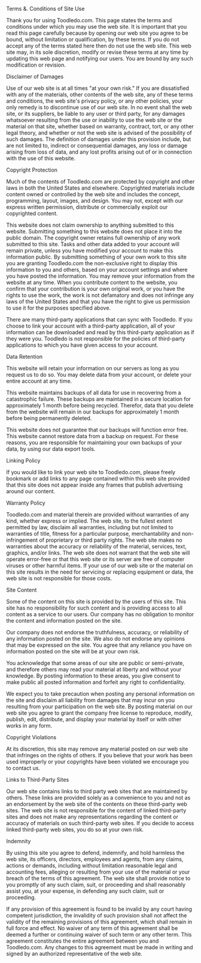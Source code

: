 Terms &. Conditions of Site Use

Thank you for using Toodledo.com. This page states the terms and conditions under which you may use the web site. It is important that you read this page carefully because by opening our web site you agree to be bound, without limitation or qualification, by these terms. If you do not accept any of the terms stated here then do not use the web site. This web site may, in its sole discretion, modify or revise these terms at any time by updating this web page and notifying our users. You are bound by any such modification or revision.

Disclaimer of Damages

Use of our web site is at all times "at your own risk." If you are dissatisfied with any of the materials, other contents of the web site, any of these terms and conditions, the web site's privacy policy, or any other policies, your only remedy is to discontinue use of our web site. In no event shall the web site, or its suppliers, be liable to any user or third party, for any damages whatsoever resulting from the use or inability to use the web site or the material on that site, whether based on warranty, contract, tort, or any other legal theory, and whether or not the web site is advised of the possibility of such damages. The definition of damages under this provision include, but are not limited to, indirect or consequential damages, any loss or damage arising from loss of data, and any lost profits arising out of or in connection with the use of this website.

Copyright Protection

Much of the contents of Toodledo.com are protected by copyright and other laws in both the United States and elsewhere. Copyrighted materials include content owned or controlled by the web site and includes the concept, programming, layout, images, and design. You may not, except with our express written permission, distribute or commercially exploit our copyrighted content.

This website does not claim ownership to anything submitted to this website. Submitting something to this website does not place it into the public domain. The copyright owner retains full ownership of any work submitted to this site. Tasks and other data added to your account will remain private, unless you have modified your account to make this information public. By submitting something of your own work to this site you are granting Toodledo.com the non-exclusive right to display this information to you and others, based on your account settings and where you have posted the information. You may remove your information from the website at any time. When you contribute content to the website, you confirm that your contribution is your own original work, or you have the rights to use the work, the work is not defamatory and does not infringe any laws of the United States and that you have the right to give us permission to use it for the purposes specified above.

There are many third-party applications that can sync with Toodledo. If you choose to link your account with a third-party application, all of your information can be downloaded and read by this third-party application as if they were you. Toodledo is not responsible for the policies of third-party applications to which you have given access to your account.

Data Retention

This website will retain your information on our servers as long as you request us to do so. You may delete data from your account, or delete your entire account at any time.

This website maintains backups of all data for use in recovering from a catastrophic failure. These backups are maintained in a secure location for approximately 1 month before being recycled. Therefor, data that you delete from the website will remain in our backups for approximately 1 month before being permanently deleted.

This website does not guarantee that our backups will function error free. This website cannot restore data from a backup on request. For these reasons, you are responsible for maintaining your own backups of your data, by using our data export tools.

Linking Policy

If you would like to link your web site to Toodledo.com, please freely bookmark or add links to any page contained within this web site provided that this site does not appear inside any frames that publish advertising around our content.

Warranty Policy

Toodledo.com and material therein are provided without warranties of any kind, whether express or implied. The web site, to the fullest extent permitted by law, disclaim all warranties, including but not limited to warranties of title, fitness for a particular purpose, merchantability and non-infringement of proprietary or third party rights. The web site makes no warranties about the accuracy or reliability of the material, services, text, graphics, and/or links. The web site does not warrant that the web site will operate error-free or that this web site or its server are free of computer viruses or other harmful items. If your use of our web site or the material on this site results in the need for servicing or replacing equipment or data, the web site is not responsible for those costs.

Site Content

Some of the content on this site is provided by the users of this site. This site has no responsibility for such content and is providing access to all content as a service to our users. Our company has no obligation to monitor the content and information posted on the site.

Our company does not endorse the truthfulness, accuracy, or reliability of any information posted on the site. We also do not endorse any opinions that may be expressed on the site. You agree that any reliance you have on information posted on the site will be at your own risk.

You acknowledge that some areas of our site are public or semi-private, and therefore others may read your material at liberty and without your knowledge. By posting information to these areas, you give consent to make public all posted information and forfeit any right to confidentiality.

We expect you to take precaution when posting any personal information on the site and disclaim all liability from damages that may incur on you resulting from your participation on the web site. By posting material on our web site you agree to grant the company free license to reproduce, modify, publish, edit, distribute, and display your material by itself or with other works in any form.

Copyright Violations

At its discretion, this site may remove any material posted on our web site that infringes on the rights of others. If you believe that your work has been used improperly or your copyrights have been violated we encourage you to contact us.

Links to Third-Party Sites

Our web site contains links to third party web sites that are maintained by others. These links are provided solely as a convenience to you and not as an endorsement by the web site of the contents on these third-party web sites. The web site is not responsible for the content of linked third-party sites and does not make any representations regarding the content or accuracy of materials on such third-party web sites. If you decide to access linked third-party web sites, you do so at your own risk.

Indemnity

By using this site you agree to defend, indemnify, and hold harmless the web site, its officers, directors, employees and agents, from any claims, actions or demands, including without limitation reasonable legal and accounting fees, alleging or resulting from your use of the material or your breach of the terms of this agreement. The web site shall provide notice to you promptly of any such claim, suit, or proceeding and shall reasonably assist you, at your expense, in defending any such claim, suit or proceeding.

If any provision of this agreement is found to be invalid by any court having competent jurisdiction, the invalidity of such provision shall not affect the validity of the remaining provisions of this agreement, which shall remain in full force and effect. No waiver of any term of this agreement shall be deemed a further or continuing waiver of such term or any other term. This agreement constitutes the entire agreement between you and Toodledo.com. Any changes to this agreement must be made in writing and signed by an authorized representative of the web site.